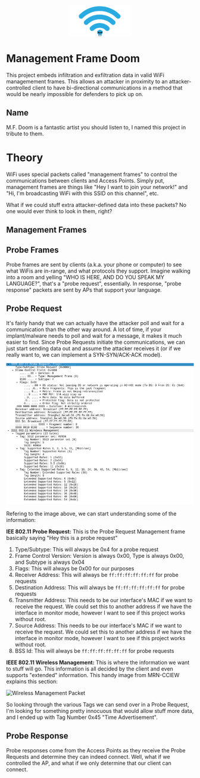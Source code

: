 <p align="center" width="100%">
    <img width="33%" src="https://raw.githubusercontent.com/CuckooEXE/Management-Frame-Doom/main/imgs/management-frame-doom.png"> 
</p>


# Management Frame Doom

This project embeds infiltration and exfiltration data in valid WiFi managemement frames. This allows an attacker in proximity to an attacker-controlled client to have bi-directional communications in a method that would be nearly impossible for defenders to pick up on.

## Name

M.F. Doom is a fantastic artist you should listen to, I named this project in tribute to them.

# Theory

WiFi uses special packets called "management frames" to control the communications between clients and Access Points. Simply put, management frames are things like "Hey I want to join your network!" and "Hi, I'm broadcasting WiFi with this SSID on this channel", etc.

What if we could stuff extra attacker-defined data into these packets? No one would ever think to look in them, right?

## Management Frames



## Probe Frames

Probe frames are sent by clients (a.k.a. your phone or computer) to see what WiFis are in-range, and what protocols they support. Imagine walking into a room and yelling "WHO IS HERE, AND DO YOU SPEAK MY LANGUAGE?", that's a "probe request", essentially. In response, "probe response" packets are sent by APs that support your language.

## Probe Request

It's fairly handy that we can actually have the attacker poll and wait for a communication than the other way around. A lot of time, if your implant/malware needs to poll and wait for a message, it makes it much easier to find. Since Probe Requests initiate the communications, we can just start sending data out and assume the attacker receives it (or if we really want to, we can implement a SYN-SYN/ACK-ACK model).


![Probe Request](imgs/image.png)

Refering to the image above, we can start understanding some of the information:

**IEE 802.11 Probe Request:** This is the Probe Request Management frame basically saying "Hey this is a probe request"
1. Type/Subtype: This will always be 0x4 for a probe request
2. Frame Control Version: Version is always 0x00, Type is always 0x00, and Subtype is always 0x04
3. Flags: This will always be 0x00 for our purposes
4. Receiver Address: This will always be `ff:ff:ff:ff:ff:ff` for probe requests
5. Destination Address: This will always be `ff:ff:ff:ff:ff:ff` for probe requests
6. Transmitter Address: This needs to be our interface's MAC if we want to receive the request. We could set this to another address if we have the interface in monitor mode, however I want to see if this project works without root.
7. Source Address: This needs to be our interface's MAC if we want to receive the request. We could set this to another address if we have the interface in monitor mode, however I want to see if this project works without root.
8. BSS Id: This will always be `ff:ff:ff:ff:ff:ff` for probe requests

**IEEE 802.11 Wireless Management:** This is where the information we want to stuff will go. This information is all decided by the client and even supports "extended" information. This handy image from MRN-CCIEW explains this section:

![Wireless Management Packet](https://mrncciew.files.wordpress.com/2014/10/cwap-probe-10.png)

So looking through the various Tags we can send over in a Probe Request, I'm looking for something pretty innocuous that would allow stuff more data, and I ended up with Tag Number 0x45 "Time Advertisement".

## Probe Response

Probe responses come from the Access Points as they receive the Probe Requests and determine they can indeed connect. Well, what if we controlled the AP, and what if we only determine that our client can connect. 

